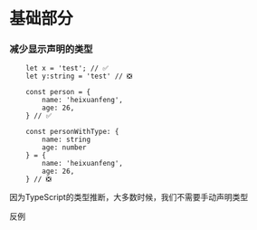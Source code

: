 # 基础部分         

### 减少显示声明的类型
```
    let x = 'test'; // ✅
    let y:string = 'test' // ❎

    const person = {
        name: 'heixuanfeng',
        age: 26,
    } // ✅

    const personWithType: {
        name: string
        age: number
    } = {
        name: 'heixuanfeng',
        age: 26,
    } // ❎
```
因为TypeScript的类型推断，大多数时候，我们不需要手动声明类型

反例
